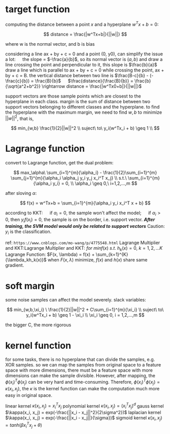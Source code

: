 # target function

computing the distance between a point $x$ and a hyperplane $w^Tx+b=0$:

$$
distance = \frac{|w^Tx+b|}{||w||}
$$

where w is the normal vector, and b is bias

considering a line ax + by + c = 0 and a point (0, y0), can simplify the issue a lot:
&emsp; the slope = $-\frac{a}{b}$, so its normal vector is $(a,b)$ and draw a line crossing the point and perpendicular to it, this slope is $\frac{b}{a}$
&emsp; draw a line which is parallel to ax + by + c = 0 while crossing the point, ax + by + c = B. the vertical distance between two line is $\frac{B-c}{b} - (-\frac{c}{b}) = \frac{B}{b}$
&emsp; $\frac{distance}{\frac{B}{b}} = \frac{b}{\sqrt{a^2+b^2}} \rightarrow distance = \frac{|w^Tx0+b|}{||w||}$

support vectors are those sample points which are closest to the hyperplane in each class.
margin is the sum of distance between two support vectors belonging to different classes and the hyperplane.
to find the hyperplane with the maximum margin, we need to find $w, b$ to minimize $||w||^2$, that is,

$$
min_{w,b} \frac{1}{2}||w||^2 \\
suject\ to\ y_i(w^Tx_i + b) \geq 1 \\
$$

# Lagrange function

convert to Lagrange function, get the dual problem:

$$
max_\alpha\ \sum_{i=1}^{m}{\alpha_i} - \frac{1}{2}\sum_{i=1}^{m} \sum_{j=1}^{m}{\alpha_i \alpha_j y_i y_j x_i^T x_j} \\
s.t.\ \sum_{i=1}^{m}{\alpha_i y_i} = 0, \\
\alpha_i \geq 0,\ i=1,2,...,m
$$

after sloving $\alpha$:

$$
f(x) = w^Tx+b = \sum_{i=1}^{m}{\alpha_i y_i x_i^T x + b}
$$

according to KKT:
&emsp; if $\alpha_i = 0$, the sample won't affect the model;
&emsp; if $\alpha_i > 0$, then $y_if(x_i) = 0$, the sample is on the border, i.e. support vector.
***After training, the SVM model would only be related to support vectors***
Caution: $y_i$ is the classification.

ref: `https://www.cnblogs.com/mo-wang/p/4775548.html`
Lagrange Multiplier and KKT:Lagrange Multiplier and KKT:
$for\ minf(x)\ s.t.\ h_k(x) = 0,\ k=1,2,...K$
Lagrange Function:
$F(x, \lambda) = f(x) + \sum_{k=1}^{K}{\lambda_kh_k(x)}$
when $F(x, \lambda)$ minimize, $f(x)$ and $h(x)$ share same gradient.

# soft margin

some noise samples can affect the model severely.
slack variables:

$$
min_{w,b,\xi_i} \  \frac{1}{2}||w||^2 + C\sum_{i=1}^{m}{\xi_i} \\
suject\ to\ y_i(w^Tx_i + b) \geq 1 - \xi_i \\
\xi_i \geq 0, i = 1,2,...,m
$$

the bigger C, the more rigorous

# kernel function

for some tasks, there is no hyperplane that can divide the samples, e.g. XOR samples.
so we can map the samples from original space to a feature space with more dimensions, there must be a feature space with more dimensions can make the sample divisible.
However, after mapping, the $\phi(x_i)^T \phi(x_j)$ can be very hard and time-consuming.
Therefore, $\phi(x_i)^T \phi(x_j) = \kappa(x_i, x_j)$, the $\kappa$ is the kernel function can make the computation much more easy in original space.

linear kernel $\kappa(x_i, x_j) = x_i^Tx_j$
polynomial kernel $\kappa(x_i, x_j) = (x_i^Tx_j)^d$
gauss kernel $\kappa(x_i, x_j) = exp(-\frac{||x_i - x_j||^2}{2\sigma^2})$
laplacian kernel $\kappa(x_i, x_j) = exp(-\frac{||x_i - x_j||}{\sigma})$
sigmoid kernel $\kappa(x_i, x_j) = tanh(\beta x_i^Tx_j + \theta)$



